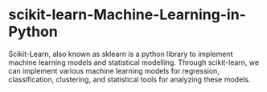# scikit-learn-Machine-Learning-in-Python
Scikit-Learn, also known as sklearn is a python library to implement machine learning models and statistical modelling. Through scikit-learn, we can implement various machine learning models for regression, classification, clustering, and statistical tools for analyzing these models.
